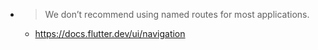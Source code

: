 - > We don’t recommend using named routes for most applications.
  - https://docs.flutter.dev/ui/navigation